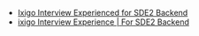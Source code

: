  - [Ixigo Interview Experienced for SDE2 Backend](https://www.geeksforgeeks.org/ixigo-interview-experienced-for-sde2-backend/)
- [ixigo Interview Experience | For SDE2 Backend](https://www.geeksforgeeks.org/ixigo-interview-experience-sde2-backend/)